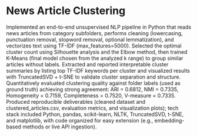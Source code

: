 # News Article Clustering

Implemented an end-to-end unsupervised NLP pipeline in Python that reads news articles from category subfolders, performs cleaning (lowercasing, punctuation removal, stopword removal, optional lemmatization), and vectorizes text using TF-IDF (max_features=5000).
Selected the optimal cluster count using Silhouette analysis and the Elbow method, then trained K-Means (final model chosen from the analyzed k range) to group similar articles without labels.
Extracted and reported interpretable cluster summaries by listing top TF-IDF keywords per cluster and visualized results with TruncatedSVD + t-SNE to validate cluster separation and structure.
Quantitatively evaluated clustering quality against folder labels (used as ground truth) achieving strong agreement: ARI = 0.6812, NMI = 0.7335, Homogeneity = 0.7159, Completeness = 0.7520, V-measure = 0.7335.
Produced reproducible deliverables (cleaned dataset and clustered_articles.csv, evaluation metrics, and visualization plots); tech stack included Python, pandas, scikit-learn, NLTK, TruncatedSVD, t-SNE, and matplotlib, with code organized for easy extension (e.g., embedding-based methods or live API ingestion).
